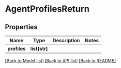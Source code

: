 # AgentProfilesReturn



## Properties
Name | Type | Description | Notes
------------ | ------------- | ------------- | -------------
**profiles** | **list[str]** |  | 

[[Back to Model list]](../README.md#documentation-for-models) [[Back to API list]](../README.md#documentation-for-api-endpoints) [[Back to README]](../README.md)


